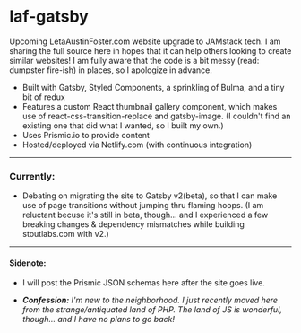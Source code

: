 # laf-gatsby

Upcoming LetaAustinFoster.com website upgrade to JAMstack tech. I am sharing the full source here in hopes that it can help others looking to create similar websites! I am fully aware that the code is a bit messy (read: dumpster fire-ish) in places, so I apologize in advance.

- Built with Gatsby, Styled Components, a sprinkling of Bulma, and a tiny bit of redux
- Features a custom React thumbnail gallery component, which makes use of react-css-transition-replace and gatsby-image. (I couldn't find an existing one that did what I wanted, so I built my own.)
- Uses Prismic.io to provide content
- Hosted/deployed via Netlify.com (with continuous integration)

---

### Currently:

- Debating on migrating the site to Gatsby v2(beta), so that I can make use of page transitions without jumping thru flaming hoops. (I am reluctant becuse it's still in beta, though... and I experienced a few breaking changes & dependency mismatches while building stoutlabs.com with v2.)

---

#### Sidenote:

- I will post the Prismic JSON schemas here after the site goes live.

- _**Confession:** I'm new to the neighborhood. I just recently moved here from the strange/antiquated land of PHP. The land of JS is wonderful, though... and I have no plans to go back!_
